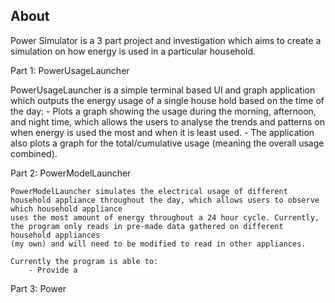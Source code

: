 ## About

Power Simulator is a 3 part project and investigation which aims to create a simulation on how energy is used in a particular household.

Part 1: PowerUsageLauncher
    
   PowerUsageLauncher is a simple terminal based UI and graph application which outputs the energy usage of a single house hold based on the time of the day:
        - Plots a graph showing the usage during the morning, afternoon, and night time, which allows the users to analyse the trends and patterns on when
          energy is used the most and when it is least used.
        - The application also plots a graph for the total/cumulative usage (meaning the overall usage combined).
        
Part 2: PowerModelLauncher
    
    PowerModelLauncher simulates the electrical usage of different household appliance throughout the day, which allows users to observe which household appliance
    uses the most amount of energy throughout a 24 hour cycle. Currently, the program only reads in pre-made data gathered on different household appliances 
    (my own) and will need to be modified to read in other appliances.
    
    Currently the program is able to:
        - Provide a 
 
 Part 3: Power
